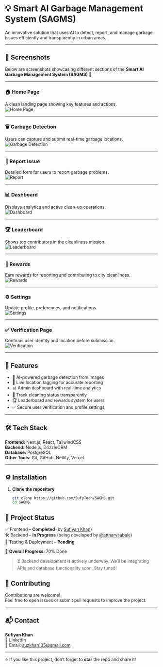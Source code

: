 # 💡 Smart AI Garbage Management System (SAGMS)

An innovative solution that uses AI to detect, report, and manage garbage issues efficiently and transparently in urban areas.

---

## 📸 Screenshots

Below are screenshots showcasing different sections of the **Smart AI Garbage Management System (SAGMS)** 🚀

---

### 🏠 Home Page  
A clean landing page showing key features and actions.  
![Home Page](assets/1.png)

---

### 🗑️ Garbage Detection  
Users can capture and submit real-time garbage locations.  
![Garbage Detection](assets/5.png)

---

### 📝 Report Issue  
Detailed form for users to report garbage problems.  
![Report](assets/4.png)

---

### 📊 Dashboard  
Displays analytics and active clean-up operations.  
![Dashboard](assets/2.png)

---

### 🏆 Leaderboard  
Shows top contributors in the cleanliness mission.  
![Leaderboard](assets/8.png)

---

### 🎁 Rewards  
Earn rewards for reporting and contributing to city cleanliness.  
![Rewards](assets/7.png)

---

### ⚙️ Settings  
Update profile, preferences, and notifications.  
![Settings](assets/9.png)

---

### ✅ Verification Page  
Confirms user identity and location before submission.  
![Verification](assets/4.1.png)

---

## 🚀 Features

- 🧠 AI-powered garbage detection from images  
- 📍 Live location tagging for accurate reporting  
- 📊 Admin dashboard with real-time analytics  
- 🧹 Track cleaning status transparently  
- 🏆 Leaderboard and rewards system for users  
- ✅ Secure user verification and profile settings  

---

## 🛠️ Tech Stack

**Frontend:** Next.js, React, TailwindCSS  
**Backend:** Node.js, DrizzleORM  
**Database:** PostgreSQL  
**Other Tools:** Git, GitHub, Netlify, Vercel  

---

## ⚙️ Installation

1. **Clone the repository**  
   ```bash
   git clone https://github.com/SufyTech/SAGMS.git
   cd SAGMS

## 🚧 Project Status

✅ Frontend – **Completed** (by [Sufiyan Khan](https://github.com/SufyTech))  
🛠️ Backend – **In Progress** (being developed by [@attharvsabale](https://github.com/attharvsabale))  
🧪 Testing & Deployment – **Pending**

🎯 **Overall Progress:** 70% Done  

> ⏳ Backend development is actively underway. We’ll be integrating APIs and database functionality soon. Stay tuned!


## 🤝 Contributing

Contributions are welcome!  
Feel free to open issues or submit pull requests to improve the project.

---

## 📬 Contact

**Sufiyan Khan**  
🔗 [LinkedIn](https://www.linkedin.com/in/sufiyan-khan-a86521301)  
📧 Email: suzkhan135@gmail.com

---

⭐ If you like this project, don’t forget to **star** the repo and share it!